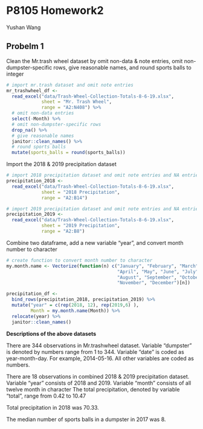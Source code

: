 P8105 Homework2
================
Yushan Wang

## Probelm 1

Clean the Mr.trash wheel dataset by omit non-data & note entries, omit
non-dumpster-specific rows, give reasonable names, and round sports
balls to integer

``` r
# import mr.trash dataset and omit note entries
mr_trashwheel_df <- 
  read_excel("data/Trash-Wheel-Collection-Totals-8-6-19.xlsx", 
             sheet = "Mr. Trash Wheel",
             range = "A2:N408") %>% 
  # omit non-data entries
  select(-Month) %>% 
  # omit non-dumpster-specific rows
  drop_na() %>% 
  # give reasonable names
  janitor::clean_names() %>% 
  # round sports balls
  mutate(sports_balls = round(sports_balls))
```

Import the 2018 & 2019 precipitation dataset

``` r
# import 2018 precipitation dataset and omit note entries and NA entries
precipitation_2018 <-
  read_excel("data/Trash-Wheel-Collection-Totals-8-6-19.xlsx", 
             sheet = "2018 Precipitation",
             range = "A2:B14")  

# import 2019 precipitation dataset and omit note entries and NA entries
precipitation_2019 <-
  read_excel("data/Trash-Wheel-Collection-Totals-8-6-19.xlsx", 
             sheet = "2019 Precipitation",
             range = "A2:B8")  
```

Combine two dataframe, add a new variable “year”, and convert month
number to character

``` r
# create function to convert month number to character
my.month.name <- Vectorize(function(n) c("January", "February", "March", 
                                         "April", "May", "June", "July", 
                                         "August", "September", "October",
                                         "November", "December")[n])

precipitation_df <- 
  bind_rows(precipitation_2018, precipitation_2019) %>% 
  mutate("year" = c(rep(2018, 12), rep(2019,6) ),
         Month = my.month.name(Month)) %>% 
  relocate(year) %>% 
  janitor::clean_names()
```

**Descriptions of the above datasets**

There are 344 observations in Mr.trashwheel dataset. Variable “dumpster”
is denoted by numbers range from 1 to 344. Variable “date” is coded as
year-month-day. For example, 2014-05-16. All other variables are coded
as numbers.

There are 18 observations in combined 2018 & 2019 precipitation dataset.
Variable “year” consists of 2018 and 2019. Variable “month” consists of
all twelve month in character The total precipitation, denoted by
variable “total”, range from 0.42 to 10.47

Total precipitation in 2018 was 70.33.

The median number of sports balls in a dumpster in 2017 was 8.
